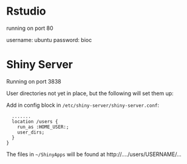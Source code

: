 # Rstudio

running on port 80

username: ubuntu
password: bioc

# Shiny Server

Running on port 3838

User directories not yet in place, but the following will set them up:

Add in config block in `/etc/shiny-server/shiny-server.conf`:

```
  .......
  location /users {
    run_as :HOME_USER:;
    user_dirs;
  }
}
```

The files in `~/ShinyApps` will be found at http://..../users/USERNAME/...

